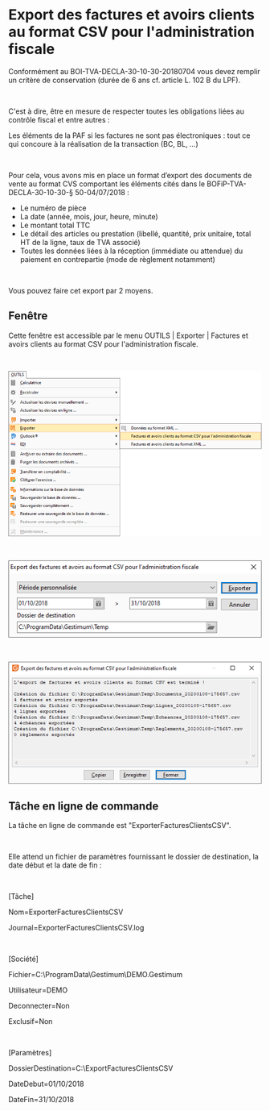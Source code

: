 # Export des factures et avoirs clients au format CSV pour l'administration fiscale
Conformément au BOI-TVA-DECLA-30-10-30-20180704 vous devez remplir un 
 critère de conservation (durée de 6 ans cf. article L. 102 B du LPF).


 


C'est à dire, être en mesure de respecter toutes les obligations liées 
 au contrôle fiscal et entre autres :


Les éléments de la PAF si les factures ne sont 
 pas électroniques : tout ce qui concoure à la réalisation de la transaction 
 (BC, BL, …)


 


Pour cela, vous avons mis en place un format d’export des documents 
 de vente au format CVS comportant les éléments cités dans le BOFiP-TVA-DECLA-30-10-30-§ 
 50-04/07/2018 : 


* Le numéro de pièce
* La date (année, mois, jour, heure, minute)
* Le montant total TTC
* Le détail des articles ou prestation (libellé, quantité, prix 
 unitaire, total HT de la ligne, taux de TVA associé)
* Toutes les données liées à la réception (immédiate ou attendue) 
 du paiement en contrepartie (mode de règlement notamment)


 


Vous pouvez faire cet export par 2 moyens.


## Fenêtre


Cette fenêtre est accessible par le menu OUTILS 
 | Exporter | Factures et avoirs clients au format CSV pour l'administration 
 fiscale.


 


![](../assets/images/1/Menu.png)


 


![](../assets/images/1/Fenetre.png)


 


![](../assets/images/1/Rapport.png)


## Tâche en ligne de commande


La tâche en ligne de commande est "ExporterFacturesClientsCSV".


 


Elle attend un fichier de paramètres fournissant le dossier de destination, 
 la date début et la date de fin :


 


[Tâche]


Nom=ExporterFacturesClientsCSV


Journal=ExporterFacturesClientsCSV.log


 


[Société]


Fichier=C:\ProgramData\Gestimum\DEMO.Gestimum


Utilisateur=DEMO


Deconnecter=Non


Exclusif=Non


 


[Paramètres]


DossierDestination=C:\ExportFacturesClientsCSV


DateDebut=01/10/2018


DateFin=31/10/2018


